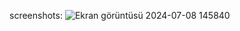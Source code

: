 screenshots: ![Ekran görüntüsü 2024-07-08 145840](https://github.com/Cygnus-X17/c-otomasyon/assets/100732054/695f973b-e2f9-429f-9247-05b480eef803)
